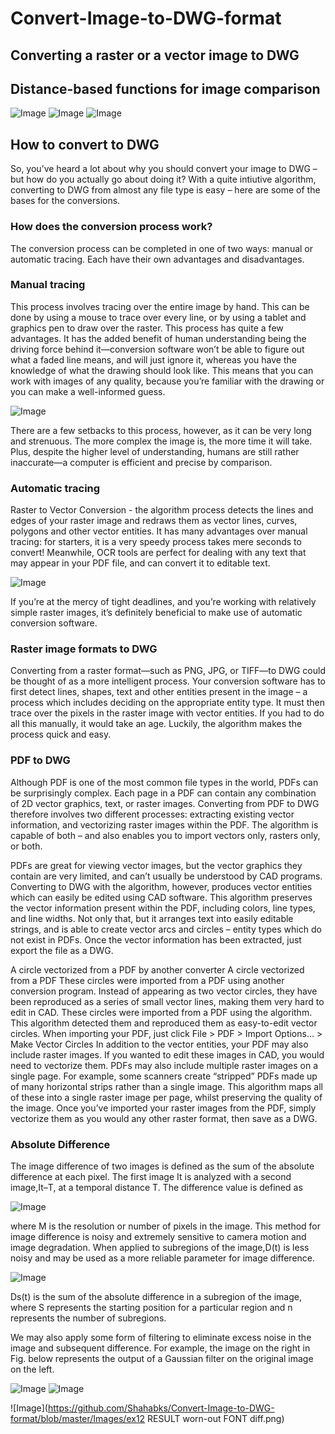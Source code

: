 # Convert-Image-to-DWG-format
## Converting a raster or a vector image to DWG 
## Distance-based functions for image comparison

![Image](https://github.com/Shahabks/Convert-Image-to-DWG-format/blob/master/Images/left.png)
![Image](https://github.com/Shahabks/Convert-Image-to-DWG-format/blob/master/Images/right.png)
![Image](https://github.com/Shahabks/Convert-Image-to-DWG-format/blob/master/Images/leftright.png)


## How to convert to DWG
So, you’ve heard a lot about why you should convert your image to DWG – but how do you actually go about doing it? 
With a quite intiutive algorithm, converting to DWG from almost any file type is easy – here are some of the bases for the conversions. 

### How does the conversion process work? 
The conversion process can be completed in one of two ways: manual or automatic tracing. Each have their own advantages and 
disadvantages.

### Manual tracing
This process involves tracing over the entire image by hand. This can be done by using a mouse to trace over every line, or by 
using a tablet and graphics pen to draw over the raster. This process has quite a few advantages. It has the added benefit of 
human understanding being the driving force behind it—conversion software won’t be able to figure out what a faded line means, 
and will just ignore it, whereas you have the knowledge of what the drawing should look like. This means that you can work with 
images of any quality, because you’re familiar with the drawing or you can make a well-informed guess.

![Image](https://github.com/Shahabks/Convert-Image-to-DWG-format/blob/master/Images/manual-tracing-raster1.png)

There are a few setbacks to this process, however, as it can be very long and strenuous. The more complex the image is, the more 
time it will take. Plus, despite the higher level of understanding, humans are still rather inaccurate—a computer is efficient and 
precise by comparison. 

### Automatic tracing
Raster to Vector Conversion - the algorithm process detects the lines and edges of your raster image and redraws them as vector lines,
curves, polygons and other vector entities. It has many advantages over manual tracing: for starters, it is a very speedy process 
takes mere seconds to convert! Meanwhile, OCR tools are perfect for dealing with any text that may appear in your PDF file, and can 
convert it to editable text.

![Image](https://github.com/Shahabks/Convert-Image-to-DWG-format/blob/master/Images/raster-to-vector-conversion-300x207.png)

If you’re at the mercy of tight deadlines, and you’re working with relatively simple raster images, it’s definitely beneficial to 
make use of automatic conversion software. 

### Raster image formats to DWG
Converting from a raster format—such as PNG, JPG, or TIFF—to DWG could be thought of as a more intelligent process. Your conversion 
software has to first detect lines, shapes, text and other entities present in the image – a process which includes deciding on 
the appropriate entity type. It must then trace over the pixels in the raster image with vector entities. If you had to do all this 
manually, it would take an age. Luckily, the algorithm makes the process quick and easy.

### PDF to DWG
Although PDF is one of the most common file types in the world, PDFs can be surprisingly complex. Each page in a PDF can contain any 
combination of 2D vector graphics, text, or raster images. Converting from PDF to DWG therefore involves two different processes: 
extracting existing vector information, and vectorizing raster images within the PDF. The algorithm is capable of both – and also enables 
you to import vectors only, rasters only, or both.

PDFs are great for viewing vector images, but the vector graphics they contain are very limited, and can’t usually be understood by 
CAD programs. Converting to DWG with the algorithm, however, produces vector entities which can easily be edited using CAD software. 
This algorithm preserves the vector information present within the PDF, including colors, line types, and line widths. Not only that, but it 
arranges text into easily editable strings, and is able to create vector arcs and circles – entity types which do not exist in PDFs. 
Once the vector information has been extracted, just export the file as a DWG.

A circle vectorized from a PDF by another converter	A circle vectorized from a PDF 
These circles were imported from a PDF using another conversion program. Instead of appearing as two vector circles, they have been 
reproduced as a series of small vector lines, making them very hard to edit in CAD.	These circles were imported from a PDF using 
the algorithm. This algorithm detected them and reproduced them as easy-to-edit vector circles. When importing your PDF, 
just click File > PDF > Import Options… > Make Vector Circles
In addition to the vector entities, your PDF may also include raster images. If you wanted to edit these images in CAD, 
you would need to vectorize them. PDFs may also include multiple raster images on a single page. For example, some scanners 
create “stripped” PDFs made up of many horizontal strips rather than a single image. This algorithm maps all of these into a single raster 
image per page, whilst preserving the quality of the image. Once you’ve imported your raster images from the PDF, simply vectorize
them as you would any other raster format, then save as a DWG.

### Absolute Difference
The image difference of two images is defined as the sum of the absolute difference at each pixel. The first image It is analyzed 
with a second image,It–T, at a temporal distance T. The difference value is defined as

![Image](https://github.com/Shahabks/Convert-Image-to-DWG-format/blob/master/Images/1.png)

where M is the resolution or number of pixels in the image. This method for image difference is noisy and extremely sensitive to 
camera motion and image degradation. When applied to subregions of the image,D(t) is less noisy and may be used as a more reliable 
parameter for image difference.

![Image](https://github.com/Shahabks/Convert-Image-to-DWG-format/blob/master/Images/2.png)

Ds(t) is the sum of the absolute difference in a subregion of the image, where S represents the starting position for a particular 
region and n represents the number of subregions.

We may also apply some form of filtering to eliminate excess noise in the image and subsequent difference. For example, the image on
the right in Fig. below represents the output of a Gaussian filter on the original image on the left.

![Image](https://github.com/Shahabks/Convert-Image-to-DWG-format/blob/master/Images/ex1.png)
![Image](https://github.com/Shahabks/Convert-Image-to-DWG-format/blob/master/Images/ex2.png)

![Image](https://github.com/Shahabks/Convert-Image-to-DWG-format/blob/master/Images/ex12 RESULT worn-out FONT diff.png)
